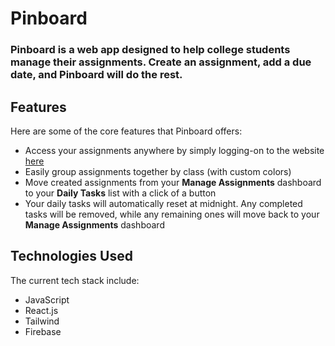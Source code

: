 # Pinboard

### Pinboard is a web app designed to help college students manage their assignments. Create an assignment, add a due date, and Pinboard will do the rest.

## Features

Here are some of the core features that Pinboard offers:

- Access your assignments anywhere by simply logging-on to the website [here](https://project-pinboard.netlify.app/)
- Easily group assignments together by class (with custom colors)
- Move created assignments from your **Manage Assignments** dashboard to your **Daily Tasks** list with a click of a button
- Your daily tasks will automatically reset at midnight. Any completed tasks will be removed, while any remaining ones will move back to your **Manage Assignments** dashboard

## Technologies Used

The current tech stack include:

- JavaScript
- React.js
- Tailwind
- Firebase
